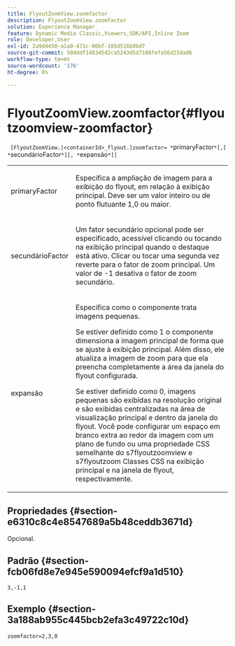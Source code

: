 ```yaml
---
title: FlyoutZoomView.zoomfactor
description: FlyoutZoomView.zoomfactor
solution: Experience Manager
feature: Dynamic Media Classic,Viewers,SDK/API,Inline Zoom
role: Developer,User
exl-id: 2a9d4450-a1a0-471c-86bf-105d516b0bd7
source-git-commit: 50dddf148345d2ca5243d5d7108fefa56d23dad6
workflow-type: tm+mt
source-wordcount: '176'
ht-degree: 0%

---
```


# FlyoutZoomView.zoomfactor{#flyoutzoomview-zoomfactor}

` [FlyoutZoomView.|<containerId>_flyout.]zoomfactor= *`primaryFactor`*[,[ *`secundárioFactor`*][, *`expansão`*]]`

<table id="table_9B98C97485DD4DEB8A6ECBCE8DF6B886"> 
 <tbody> 
  <tr> 
   <td colname="col1"> <p> <span class="codeph"> <span class="varname"> primaryFactor</span> </span> </p> </td> 
   <td colname="col2"> <p> Especifica a ampliação de imagem para a exibição do flyout, em relação à exibição principal. Deve ser um valor inteiro ou de ponto flutuante <span class="codeph"> 1,0</span> ou maior. </p> </td> 
  </tr> 
  <tr> 
   <td colname="col1"> <p> <span class="codeph"> <span class="varname"> secundárioFactor</span> </span> </p> </td> 
   <td colname="col2"> <p> Um fator secundário opcional pode ser especificado, acessível clicando ou tocando na exibição principal quando o destaque está ativo. Clicar ou tocar uma segunda vez reverte para o fator de zoom principal. Um valor de <span class="codeph"> -1</span> desativa o fator de zoom secundário. </p> </td> 
  </tr> 
  <tr> 
   <td colname="col1"> <p><span class="codeph"><span class="varname"> expansão</span></span> </p> </td> 
   <td colname="col2"> <p>Especifica como o componente trata imagens pequenas. </p> <p>Se estiver definido como <span class="codeph"> 1</span> o componente dimensiona a imagem principal de forma que se ajuste à exibição principal. Além disso, ele atualiza a imagem de zoom para que ela preencha completamente a área da janela do flyout configurada. </p> <p>Se estiver definido como <span class="codeph"> 0</span>, imagens pequenas são exibidas na resolução original e são exibidas centralizadas na área de visualização principal e dentro da janela do flyout. Você pode configurar um espaço em branco extra ao redor da imagem com um plano de fundo ou uma propriedade CSS semelhante do <span class="codeph"> s7flyoutzoomview</span> e <span class="codeph"> s7flyoutzoom</span> Classes CSS na exibição principal e na janela de flyout, respectivamente. </p> </td> 
  </tr> 
 </tbody> 
</table>

## Propriedades {#section-e6310c8c4e8547689a5b48ceddb3671d}

Opcional.

## Padrão {#section-fcb06fd8e7e945e590094efcf9a1d510}

`3,-1,1`

## Exemplo {#section-3a188ab955c445bcb2efa3c49722c10d}

`zoomfactor=2,3,0`
